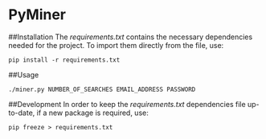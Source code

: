 # PyMiner

##Installation
The *requirements.txt* contains the necessary dependencies needed for the project.
To import them directly from the file, use:
```
pip install -r requirements.txt
```

##Usage
```
./miner.py NUMBER_OF_SEARCHES EMAIL_ADDRESS PASSWORD
```

##Development
In order to keep the *requirements.txt* dependencies file up-to-date, if a new package is required, use:
```
pip freeze > requirements.txt
```
